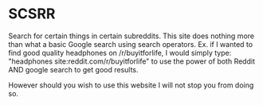 # SCSRR

Search for certain things in certain subreddits. This site does nothing more than what a basic Google search using search operators. Ex. if I wanted to find good quality headphones on /r/buyitforlife, I would simply type: "headphones site:reddit.com/r/buyitforlife" to use the power of both Reddit AND google search to get good results.

However should you wish to use this website I will not stop you from doing so.

